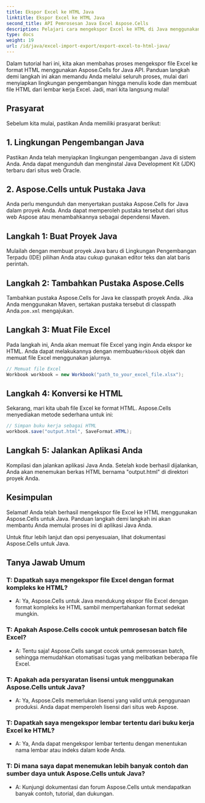 ```yaml
---
title: Ekspor Excel ke HTML Java
linktitle: Ekspor Excel ke HTML Java
second_title: API Pemrosesan Java Excel Aspose.Cells
description: Pelajari cara mengekspor Excel ke HTML di Java menggunakan Aspose.Cells untuk Java. Ikuti panduan langkah demi langkah ini dengan kode sumber untuk mengonversi file Excel Anda ke HTML dengan mudah.
type: docs
weight: 19
url: /id/java/excel-import-export/export-excel-to-html-java/
---
```

Dalam tutorial hari ini, kita akan membahas proses mengekspor file Excel ke format HTML menggunakan Aspose.Cells for Java API. Panduan langkah demi langkah ini akan memandu Anda melalui seluruh proses, mulai dari menyiapkan lingkungan pengembangan hingga menulis kode dan membuat file HTML dari lembar kerja Excel. Jadi, mari kita langsung mulai!

## Prasyarat

Sebelum kita mulai, pastikan Anda memiliki prasyarat berikut:

## 1. Lingkungan Pengembangan Java

Pastikan Anda telah menyiapkan lingkungan pengembangan Java di sistem Anda. Anda dapat mengunduh dan menginstal Java Development Kit (JDK) terbaru dari situs web Oracle.

## 2. Aspose.Cells untuk Pustaka Java

Anda perlu mengunduh dan menyertakan pustaka Aspose.Cells for Java dalam proyek Anda. Anda dapat memperoleh pustaka tersebut dari situs web Aspose atau menambahkannya sebagai dependensi Maven.

## Langkah 1: Buat Proyek Java

Mulailah dengan membuat proyek Java baru di Lingkungan Pengembangan Terpadu (IDE) pilihan Anda atau cukup gunakan editor teks dan alat baris perintah.

## Langkah 2: Tambahkan Pustaka Aspose.Cells

 Tambahkan pustaka Aspose.Cells for Java ke classpath proyek Anda. Jika Anda menggunakan Maven, sertakan pustaka tersebut di classpath Anda.`pom.xml` mengajukan.

## Langkah 3: Muat File Excel

 Pada langkah ini, Anda akan memuat file Excel yang ingin Anda ekspor ke HTML. Anda dapat melakukannya dengan membuat`Workbook` objek dan memuat file Excel menggunakan jalurnya.

```java
// Memuat file Excel
Workbook workbook = new Workbook("path_to_your_excel_file.xlsx");
```

## Langkah 4: Konversi ke HTML

Sekarang, mari kita ubah file Excel ke format HTML. Aspose.Cells menyediakan metode sederhana untuk ini:

```java
// Simpan buku kerja sebagai HTML
workbook.save("output.html", SaveFormat.HTML);
```

## Langkah 5: Jalankan Aplikasi Anda

Kompilasi dan jalankan aplikasi Java Anda. Setelah kode berhasil dijalankan, Anda akan menemukan berkas HTML bernama "output.html" di direktori proyek Anda.

## Kesimpulan

Selamat! Anda telah berhasil mengekspor file Excel ke HTML menggunakan Aspose.Cells untuk Java. Panduan langkah demi langkah ini akan membantu Anda memulai proses ini di aplikasi Java Anda.

Untuk fitur lebih lanjut dan opsi penyesuaian, lihat dokumentasi Aspose.Cells untuk Java.


## Tanya Jawab Umum

###	T: Dapatkah saya mengekspor file Excel dengan format kompleks ke HTML?
   - A: Ya, Aspose.Cells untuk Java mendukung ekspor file Excel dengan format kompleks ke HTML sambil mempertahankan format sedekat mungkin.

### T: Apakah Aspose.Cells cocok untuk pemrosesan batch file Excel?
   - A: Tentu saja! Aspose.Cells sangat cocok untuk pemrosesan batch, sehingga memudahkan otomatisasi tugas yang melibatkan beberapa file Excel.

### T: Apakah ada persyaratan lisensi untuk menggunakan Aspose.Cells untuk Java?
   - A: Ya, Aspose.Cells memerlukan lisensi yang valid untuk penggunaan produksi. Anda dapat memperoleh lisensi dari situs web Aspose.

### T: Dapatkah saya mengekspor lembar tertentu dari buku kerja Excel ke HTML?
   - A: Ya, Anda dapat mengekspor lembar tertentu dengan menentukan nama lembar atau indeks dalam kode Anda.

### T: Di mana saya dapat menemukan lebih banyak contoh dan sumber daya untuk Aspose.Cells untuk Java?
   - A: Kunjungi dokumentasi dan forum Aspose.Cells untuk mendapatkan banyak contoh, tutorial, dan dukungan.
